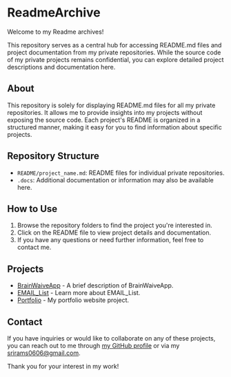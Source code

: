 # ReadmeArchive

Welcome to my Readme archives!

This repository serves as a central hub for accessing README.md files and project documentation from my private repositories. While the source code of my private projects remains confidential, you can explore detailed project descriptions and documentation here. 

## About

This repository is solely for displaying README.md files for all my private repositories. It allows me to provide insights into my projects without exposing the source code. Each project's README is organized in a structured manner, making it easy for you to find information about specific projects.

## Repository Structure

- `README/project_name.md`: README files for individual private repositories.
- `.docs`: Additional documentation or information may also be available here.

## How to Use

1. Browse the repository folders to find the project you're interested in.
2. Click on the README file to view project details and documentation.
3. If you have any questions or need further information, feel free to contact me.

## Projects

- [BrainWaiveApp](README/brainwaive.md) - A brief description of BrainWaiveApp.
- [EMAIL_List](README/email_list.md) - Learn more about EMAIL_List.
- [Portfolio](README/portfolio.md) - My portfolio website project.
## Contact

If you have inquiries or would like to collaborate on any of these projects, you can reach out to me through [my GitHub profile](https://github.com/sri0606) or via my [srirams0606@gmail.com](srirams0606@gmail.com).

Thank you for your interest in my work!
